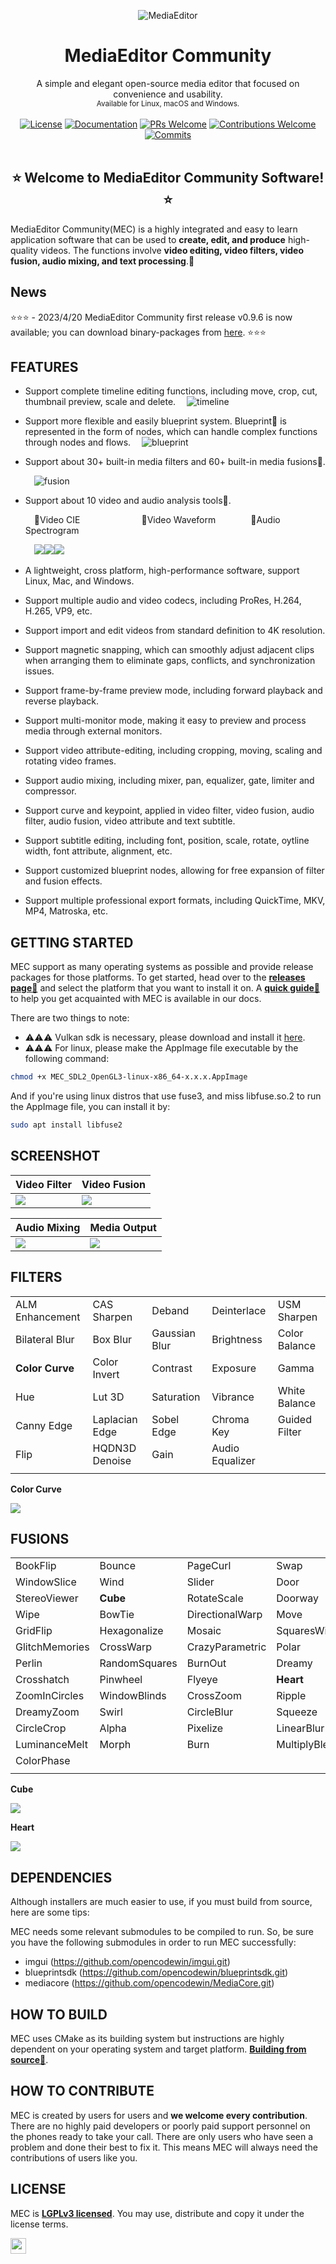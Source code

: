 <p align="center" ><img src="docs/assets/multi_viewpoint.gif" alt="MediaEditor"></p>

<h1 align="center">MediaEditor Community</h1>

<div align="center">
  A simple and elegant open-source media editor that focused on convenience and usability.<br>
  <sub>Available for Linux, macOS and Windows.</sub>
</div>
<br>

<div align="center">
  <a href="LICENSE"><img alt="License" src="docs/assets/license.svg"></a>
  <a href="https://github.com/opencodewin/MediaEditor/wiki"><img alt="Documentation" src="docs/assets/code-doc.svg"></a>
  <a href="https://github.com/opencodewin/MediaEditor/pulls"><img alt="PRs Welcome" src="docs/assets/prs.svg"></a>
  <a href="#HOW-TO-CONTRIBUTE"><img alt="Contributions Welcome" src="docs/assets/contribute.svg"></a>
  <a href="https://github.com/opencodewin/MediaEditor/commits/master"><img alt="Commits" src="docs/assets/latest.svg"></a>
</div>

<br>

<h2 align="center">⭐️ Welcome to MediaEditor Community Software! ⭐️</h2>

MediaEditor Community(MEC) is a highly integrated and easy to learn application software that can be used to **create, edit, and produce** high-quality videos. The functions involve **video editing, video filters, video fusion, audio mixing, and text processing**.🌼

## News
⭐️⭐️⭐️ - 2023/4/20 MediaEditor Community first release v0.9.6 is now available; you can download binary-packages from [here](https://github.com/opencodewin/MediaEditor/releases/tag/v0.9.6). ⭐️⭐️⭐️

## FEATURES
* Support complete timeline editing functions, including move, crop, cut, thumbnail preview, scale and delete.
  &emsp;<img src="docs/assets/timeline.png" alt="timeline">
* Support more flexible and easily blueprint system. Blueprint💫 is represented in the form of nodes, which can handle complex functions through nodes and flows.
  &emsp;<img src="docs/assets/blueprint.gif" alt="blueprint">
* Support about 30+ built-in media filters and 60+ built-in media fusions🤖.

  &emsp;<img src="docs/assets/fusion.gif" alt="fusion">
* Support about 10 video and audio analysis tools🍂.

  &emsp;🍂Video CIE&emsp;&emsp;&emsp;&emsp;&emsp;&emsp;&emsp;🍂Video Waveform&emsp;&emsp;&emsp;&emsp;🍂Audio Spectrogram

  &emsp;<img src="docs/assets/cie.gif" /><img src="docs/assets/waveform.gif" /><img src="docs/assets/spec.gif" />

* A lightweight, cross platform, high-performance software, support Linux, Mac, and Windows.
* Support multiple audio and video codecs, including ProRes, H.264, H.265, VP9, etc.
* Support import and edit videos from standard definition to 4K resolution.
* Support magnetic snapping, which can smoothly adjust adjacent clips when arranging them to eliminate gaps, conflicts, and synchronization issues.
* Support frame-by-frame preview mode, including forward playback and reverse playback.
* Support multi-monitor mode, making it easy to preview and process media through external monitors.
* Support video attribute-editing, including cropping, moving, scaling and rotating video frames.
* Support audio mixing, including mixer, pan, equalizer, gate, limiter and compressor.
* Support curve and keypoint, applied in video filter, video fusion, audio filter, audio fusion, video attribute and text subtitle.
* Support subtitle editing, including font, position, scale, rotate, oytline width, font attribute, alignment, etc.
* Support customized blueprint nodes, allowing for free expansion of filter and fusion effects.
* Support multiple professional export formats, including QuickTime, MKV, MP4, Matroska, etc.

## GETTING STARTED
MEC support as many operating systems as possible and provide release packages for those platforms. To get started, head over to the **[releases page💠](https://github.com/opencodewin/MediaEditor/releases)** and select the platform that you want to install it on. A **[quick guide📝](docs/dev/Quick-Start.md)** to help you get acquainted with MEC is available in our docs.

There are two things to note:

- ⚠️⚠️⚠️ Vulkan sdk is necessary, please download and install it [here](https://vulkan.lunarg.com/sdk/home).
- ⚠️⚠️⚠️ For linux, please make the AppImage file executable by the following command:
``` sh
chmod +x MEC_SDL2_OpenGL3-linux-x86_64-x.x.x.AppImage
``` 
And if you're using linux distros that use fuse3, and miss libfuse.so.2 to run the AppImage file, you can install it by:
``` sh
sudo apt install libfuse2
```

## SCREENSHOT
|<div>Video Filter</div>|<div>Video Fusion</div>|
|---|---|
|<img src="docs/assets/video-filter.png" />|<img src="docs/assets/video-fusion.png" />|

|<div>Audio Mixing</div>|<div>Media Output</div>|
|---|---|
|<img src="docs/assets/audio-mixing.png" />|<img src="docs/assets/media-output.png" />|

## FILTERS
| | | | | |
|-----------------|----------------|:--------------|:----------------|:--------------|
| ALM Enhancement | CAS Sharpen    | Deband        | Deinterlace     | USM Sharpen   |
| Bilateral Blur  | Box Blur       | Gaussian Blur | Brightness      | Color Balance |
| **Color Curve** | Color Invert   | Contrast      | Exposure        | Gamma         |
| Hue             | Lut 3D         | Saturation    | Vibrance        | White Balance |
| Canny Edge      | Laplacian Edge | Sobel Edge    | Chroma Key      | Guided Filter |
| Flip            | HQDN3D Denoise | Gain          | Audio Equalizer |               |
| | | | | |

**Color Curve**

<img src="docs/assets/color_curve.jpeg" />

## FUSIONS
| | | | | |
|-----------------|----------------|:--------------|:----------------|:--------------|
| BookFlip        | Bounce         | PageCurl        | Swap          | DoomScreen    |
| WindowSlice     | Wind           | Slider          | Door          | Rolls         |
| StereoViewer    | **Cube**       | RotateScale     | Doorway       | SimpleZoom    |
| Wipe            | BowTie         | DirectionalWarp | Move          | Radial        |
| GridFlip        | Hexagonalize   | Mosaic          | SquaresWire   | KaleidoScope  |
| GlitchMemories  | CrossWarp      | CrazyParametric | Polar         | ButterflyWave |
| Perlin          | RandomSquares  | BurnOut         | Dreamy        | WaterDrop     |
| Crosshatch      | Pinwheel       | Flyeye          | **Heart**     | GlitchDisplace|
| ZoomInCircles   | WindowBlinds   | CrossZoom       | Ripple        | PolkaDots     |
| DreamyZoom      | Swirl          | CircleBlur      | Squeeze       | CannabisLeaf  |
| CircleCrop      | Alpha          | Pixelize        | LinearBlur    | Fade          |
| LuminanceMelt   | Morph          | Burn            | MultiplyBlend | ColorDistance |
| ColorPhase      |                |                 |               |               |
| | | | | |

**Cube**

<img src="docs/assets/fs1.jpeg" />

**Heart**

<img src="docs/assets/fs2.jpeg" />

## DEPENDENCIES
Although installers are much easier to use, if you must build from 
source, here are some tips: 

MEC needs some relevant submodules to be compiled to run. So, 
be sure you have the following submodules in order to run MEC successfully: 

*  imgui (https://github.com/opencodewin/imgui.git)
*  blueprintsdk (https://github.com/opencodewin/blueprintsdk.git)
*  mediacore (https://github.com/opencodewin/MediaCore.git)

## HOW TO BUILD
MEC uses CMake as its building system but instructions are highly dependent on your operating system and target platform. **[Building from source🐙](docs/dev/How-to-Built.md)**.

## HOW TO CONTRIBUTE
MEC is created by users for users and **we welcome every contribution**. There are no highly paid developers or poorly paid support personnel on the phones ready to take your call. There are only users who have seen a problem and done their best to fix it. This means MEC will always need the contributions of users like you.

## LICENSE
MEC is **[LGPLv3 licensed](LICENSE)**. You may use, distribute and copy it under the license terms.

<a href="https://github.com/opencodewin/MediaEditor/graphs/contributors"><img src="docs/assets/built-by-developers.svg" height="25"></a>
